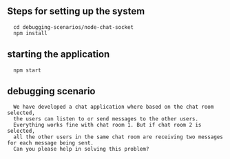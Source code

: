 ## Steps for setting up the system
  
      cd debugging-scenarios/node-chat-socket
      npm install
 
 ## starting the application
  
      npm start
 
 
 ## debugging scenario
 
      We have developed a chat application where based on the chat room selected, 
      the users can listen to or send messages to the other users. 
      Everything works fine with chat room 1. But if chat room 2 is selected, 
      all the other users in the same chat room are receiving two messages for each message being sent. 
      Can you please help in solving this problem?
